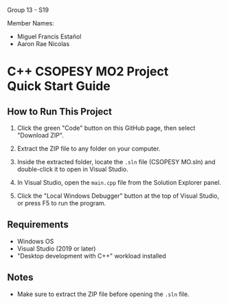 Group 13 - S19

Member Names:
- Miguel Francis Estañol
- Aaron Rae Nicolas

C++ CSOPESY MO2 Project  
Quick Start Guide
==================

How to Run This Project
-----------------------

1. Click the green "Code" button on this GitHub page, then select "Download ZIP".

2. Extract the ZIP file to any folder on your computer.

3. Inside the extracted folder, locate the `.sln` file (CSOPESY MO.sln) and double-click it to open in Visual Studio.

4. In Visual Studio, open the `main.cpp` file from the Solution Explorer panel.

5. Click the "Local Windows Debugger" button at the top of Visual Studio, or press F5 to run the program.

Requirements
------------

- Windows OS
- Visual Studio (2019 or later)
- "Desktop development with C++" workload installed

Notes
-----

- Make sure to extract the ZIP file before opening the `.sln` file.
